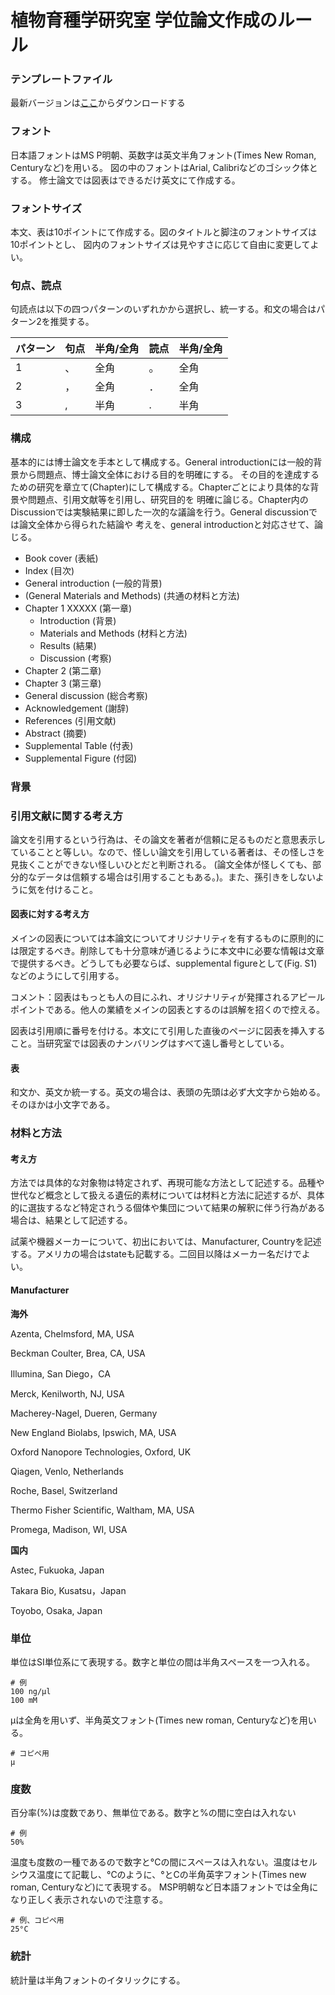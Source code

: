 # 植物育種学研究室 学位論文作成のルール

### テンプレートファイル
最新バージョンは[ここ](https://github.com/qikushu/qikushu.github.io/raw/master/thesis/%E4%BF%AE%E8%AB%96%E3%82%BF%E3%82%A4%E3%83%88%E3%83%AB%E3%81%8A%E3%82%88%E3%81%B2%E3%82%99%E7%9B%AE%E6%AC%A1.docx)からダウンロードする

### フォント
日本語フォントはMS P明朝、英数字は英文半角フォント(Times New Roman, Centuryなど)を用いる。
図の中のフォントはArial, Calibriなどのゴシック体とする。
修士論文では図表はできるだけ英文にて作成する。

### フォントサイズ
本文、表は10ポイントにて作成する。図のタイトルと脚注のフォントサイズは10ポイントとし、
図内のフォントサイズは見やすさに応じて自由に変更してよい。

### 句点、読点
句読点は以下の四つパターンのいずれかから選択し、統一する。和文の場合はパターン2を推奨する。

| パターン | 句点 | 半角/全角 | 読点 | 半角/全角 |
--- |--- | --- | --- |---
| 1 | 、| 全角 | 。| 全角 |
| 2 |，| 全角 | ．| 全角 |
| 3 | , | 半角 | . | 半角 |

### 構成
基本的には博士論文を手本として構成する。General introductionには一般的背景から問題点、博士論文全体における目的を明確にする。
その目的を達成するための研究を章立て(Chapter)にして構成する。Chapterごとにより具体的な背景や問題点、引用文献等を引用し、研究目的を
明確に論じる。Chapter内のDiscussionでは実験結果に即した一次的な議論を行う。General discussionでは論文全体から得られた結論や
考えを、general introductionと対応させて、論じる。

+ Book cover (表紙)
+ Index (目次)
+ General introduction (一般的背景)
+ (General Materials and Methods) (共通の材料と方法)
+ Chapter 1 XXXXX (第一章)
    + Introduction (背景)
    + Materials and Methods (材料と方法)
    + Results (結果)
    + Discussion (考察)
+ Chapter 2 (第二章)
+ Chapter 3 (第三章)
+ General discussion (総合考察)
+ Acknowledgement (謝辞)
+ References (引用文献)
+ Abstract (摘要)
+ Supplemental Table (付表)
+ Supplemental Figure (付図)

### 背景

### 引用文献に関する考え方
論文を引用するという行為は、その論文を著者が信頼に足るものだと意思表示していることと等しい。なので、怪しい論文を引用している著者は、その怪しさを見抜くことができない怪しいひとだと判断される。
(論文全体が怪しくても、部分的なデータは信頼する場合は引用することもある。)。また、孫引きをしないように気を付けること。

#### 図表に対する考え方
メインの図表については本論文についてオリジナリティを有するものに原則的には限定するべき。削除しても十分意味が通じるように本文中に必要な情報は文章で提供するべき。どうしても必要ならば、supplemental figureとして(Fig. S1)などのようにして引用する。

コメント：図表はもっとも人の目にふれ、オリジナリティが発揮されるアピールポイントである。他人の業績をメインの図表とするのは誤解を招くので控える。

図表は引用順に番号を付ける。本文にて引用した直後のページに図表を挿入すること。当研究室では図表のナンバリングはすべて遠し番号としている。

#### 表
和文か、英文か統一する。英文の場合は、表頭の先頭は必ず大文字から始める。そのほかは小文字である。


### 材料と方法 

#### 考え方
方法では具体的な対象物は特定されず、再現可能な方法として記述する。品種や世代など概念として扱える遺伝的素材については材料と方法に記述するが、具体的に選抜するなど特定されうる個体や集団について結果の解釈に伴う行為がある場合は、結果として記述する。

試薬や機器メーカーについて、初出においては、Manufacturer, Countryを記述する。アメリカの場合はstateも記載する。二回目以降はメーカー名だけでよい。

#### Manufacturer
**海外**

Azenta, Chelmsford, MA, USA

Beckman Coulter, Brea, CA, USA

Illumina, San Diego，CA

Merck, Kenilworth, NJ, USA

Macherey-Nagel, Dueren, Germany

New England Biolabs, Ipswich, MA, USA

Oxford Nanopore Technologies, Oxford, UK

Qiagen, Venlo, Netherlands

Roche,  Basel,  Switzerland

Thermo Fisher Scientific, Waltham, MA, USA

Promega, Madison, WI, USA

**国内**

Astec, Fukuoka, Japan

Takara Bio, Kusatsu，Japan

Toyobo, Osaka, Japan

### 単位
単位はSI単位系にて表現する。数字と単位の間は半角スペースを一つ入れる。
```
# 例
100 ng/μl
100 mM
```

μは全角を用いず、半角英文フォント(Times new roman, Centuryなど)を用いる。
```
# コピペ用
μ
```

### 度数
百分率(%)は度数であり、無単位である。数字と%の間に空白は入れない
```
# 例
50%
```

温度も度数の一種であるので数字と°Cの間にスペースは入れない。温度はセルシウス温度にて記載し、°Cのように、°とCの半角英字フォント(Times new roman, Centuryなど)にて表現する。 
MSP明朝など日本語フォントでは全角になり正しく表示されないので注意する。
```
# 例、コピペ用
25°C
```

### 統計
統計量は半角フォントのイタリックにする。

